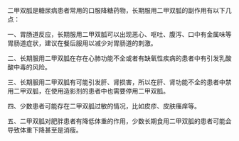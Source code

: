 二甲双胍是糖尿病患者常用的口服降糖药物，长期服用二甲双胍的副作用有以下几点：

一、胃肠道反应，长期服用二甲双胍可以出现恶心、呕吐、腹泻、口中有金属味等胃肠道症状，建议在餐后服用以减少对胃肠道的刺激。

二、长期服用二甲双胍在存在心肺功能不全或者有缺氧性疾病的患者中有引发乳酸酸中毒的风险。

三、长期服用二甲双胍有可能引发肝、肾损害，所以在肝、肾功能不全的患者中禁用二甲双胍，在使用造影剂的患者中也需要停用二甲双胍。

四、少数患者可能存在二甲双胍过敏的情况，比如皮疹、皮肤瘙痒等。

五、二甲双胍对肥胖患者有降低体重的作用，少数长期食用二甲双胍的患者可能会导致体重下降甚至是消瘦。
